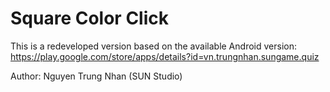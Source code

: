 # Square Color Click
This is a redeveloped version based on the available Android version: https://play.google.com/store/apps/details?id=vn.trungnhan.sungame.quiz

Author: Nguyen Trung Nhan (SUN Studio)
